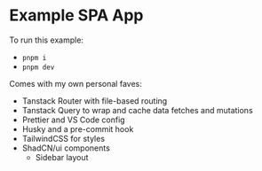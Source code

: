 # Example SPA App

To run this example:

- `pnpm i`
- `pnpm dev`

Comes with my own personal faves:

- Tanstack Router with file-based routing
- Tanstack Query to wrap and cache data fetches and mutations
- Prettier and VS Code config
- Husky and a pre-commit hook
- TailwindCSS for styles
- ShadCN/ui components
  - Sidebar layout

